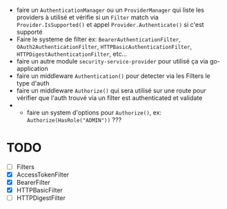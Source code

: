 * faire un `AuthenticationManager` ou un `ProviderManager` qui liste les providers à utilisé et vérifie si un `Filter` match via `Provider.IsSupported()` et appel `Provider.Authenticate()` si c'est supporté
* Faire le systeme de filter ex: `BearerAuthenticationFilter`, `OAuth2AuthenticationFilter`, `HTTPBasicAuthenticationFilter`, `HTTPDigestAuthenticationFilter`, etc...
* faire un autre module `security-service-provider` pour utilisé ça via go-application
* faire un middleware `Authentication()` pour detecter via les Filters le type d'auth
* faire un middleware `Authorize()` qui sera utilisé sur une route pour vérifier que l'auth trouvé via un filter est authenticated et validate
* * faire un system d'options pour `Authorize()`, ex: `Authorize(HasRole("ADMIN"))` ???


TODO
====


- [ ] Filters 
 - [x] AccessTokenFilter
 - [x] BearerFilter
 - [x] HTTPBasicFilter
 - [ ] HTTPDigestFilter
